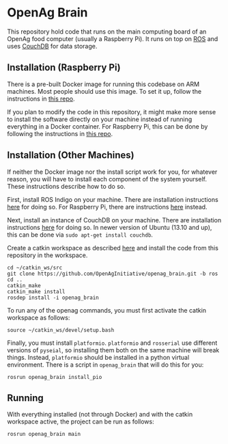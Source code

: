 OpenAg Brain
============

This repository hold code that runs on the main computing board of an OpenAg
food computer (usually a Raspberry Pi). It runs on top on [ROS](http://www.ros.org)
and uses [CouchDB](http://couchdb.apache.org/) for data storage.

Installation (Raspberry Pi)
---------------------------

There is a pre-built Docker image for running this codebase on ARM machines.
Most people should use this image. To set it up, follow the instructions in
[this repo](https://github.com/OpenAgInitiative/openag_brain_docker_rpi).

If you plan to modify the code in this repository, it might make more sense to
install the software directly on your machine instead of running everything in
a Docker container. For Raspberry Pi, this can be done by following the
instructions in [this
repo](https://github.com/OpenAgInitiative/openag_brain_install_rpi.git).

Installation (Other Machines)
-----------------------------

If neither the Docker image nor the install script work for you, for whatever
reason, you will have to install each component of the system yourself. These
instructions describe how to do so.

First, install ROS Indigo on your machine. There are installation instructions
[here](http://wiki.ros.org/indigo/Installation/) for doing so. For Raspberry
Pi, there are instructions
[here](http://wiki.ros.org/ROSberryPi/Installing%20ROS%20Indigo%20on%20Raspberry%20Pi)
instead.

Next, install an instance of CouchDB on your machine. There are installation
instructions [here](http://docs.couchdb.org/en/1.6.1/install/index.html) for
doing so. In newer version of Ubuntu (13.10 and up), this can be done via `sudo
apt-get install couchdb`.

Create a catkin workspace as described
[here](http://wiki.ros.org/catkin/Tutorials/create_a_workspace/) and
install the code from this repository in the workspace.

    cd ~/catkin_ws/src
    git clone https://github.com/OpenAgInitiative/openag_brain.git -b ros
    cd ..
    catkin_make
    catkin_make install
    rosdep install -i openag_brain

To run any of the openag commands, you must first activate the catkin workspace
as follows:

    source ~/catkin_ws/devel/setup.bash

Finally, you must install `platformio`. `platformio` and `rosserial` use
different versions of `pyseial`, so installing them both on the same machine
will break things. Instead, `platformio` should be installed in a python
virtual environment. There is a script in `openag_brain` that will do this for
you:

    rosrun openag_brain install_pio

Running
-------

With everything installed (not through Docker) and with the catkin workspace
active, the project can be run as follows:

    rosrun openag_brain main
